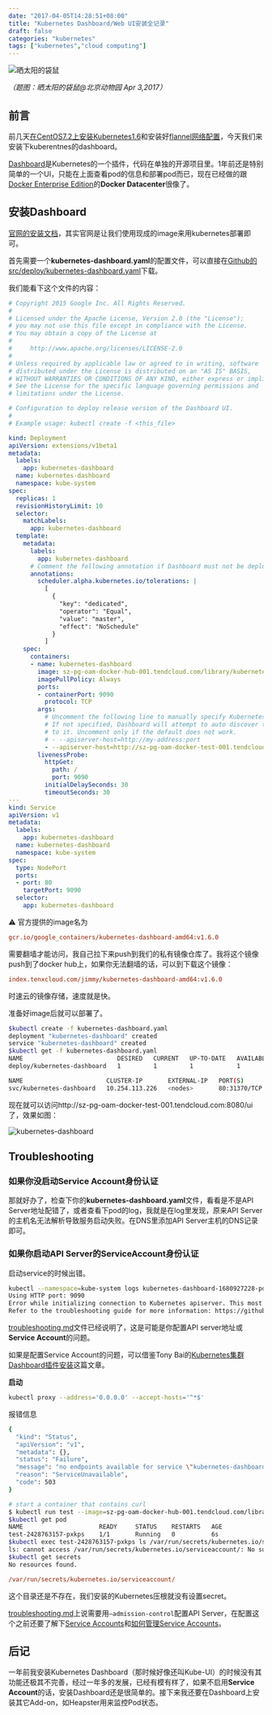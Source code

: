 ```yaml
---
date: "2017-04-05T14:28:51+08:00"
title: "Kubernetes Dashboard/Web UI安装全记录"
draft: false
categories: "kubernetes"
tags: ["kubernetes","cloud computing"]
---
```


![晒太阳的袋鼠](https://res.cloudinary.com/jimmysong/image/upload/images/2017040301.jpg)

*（题图：晒太阳的袋鼠@北京动物园 Apr 3,2017）*

## 前言

前几天[在CentOS7.2上安装Kubernetes1.6](https://jimmysong.io/blogs/kubernetes-installation-on-centos/)和安装好[flannel网络配置](https://jimmysong.io/blogs/kubernetes-network-config/)，今天我们来安装下kuberentnes的dashboard。

[Dashboard](https://github.com/kubernetes/dashboard)是Kubernetes的一个插件，代码在单独的开源项目里。1年前还是特别简单的一个UI，只能在上面查看pod的信息和部署pod而已，现在已经做的跟[Docker Enterprise Edition](https://www.docker.com/enterprise-edition)的**Docker Datacenter**很像了。

## 安装Dashboard

[官网的安装文档](https://kubernetes.io/docs/user-guide/ui/)，其实官网是让我们使用现成的image来用kubernetes部署即可。

首先需要一个**kubernetes-dashboard.yaml**的配置文件，可以直接在[Github的src/deploy/kubernetes-dashboard.yaml](https://github.com/kubernetes/dashboard/blob/master/src/deploy/kubernetes-dashboard.yaml)下载。

我们能看下这个文件的内容：

```yaml
# Copyright 2015 Google Inc. All Rights Reserved.
#
# Licensed under the Apache License, Version 2.0 (the "License");
# you may not use this file except in compliance with the License.
# You may obtain a copy of the License at
#
#     http://www.apache.org/licenses/LICENSE-2.0
#
# Unless required by applicable law or agreed to in writing, software
# distributed under the License is distributed on an "AS IS" BASIS,
# WITHOUT WARRANTIES OR CONDITIONS OF ANY KIND, either express or implied.
# See the License for the specific language governing permissions and
# limitations under the License.

# Configuration to deploy release version of the Dashboard UI.
#
# Example usage: kubectl create -f <this_file>

kind: Deployment
apiVersion: extensions/v1beta1
metadata:
  labels:
    app: kubernetes-dashboard
  name: kubernetes-dashboard
  namespace: kube-system
spec:
  replicas: 1
  revisionHistoryLimit: 10
  selector:
    matchLabels:
      app: kubernetes-dashboard
  template:
    metadata:
      labels:
        app: kubernetes-dashboard
      # Comment the following annotation if Dashboard must not be deployed on master
      annotations:
        scheduler.alpha.kubernetes.io/tolerations: |
          [
            {
              "key": "dedicated",
              "operator": "Equal",
              "value": "master",
              "effect": "NoSchedule"
            }
          ]
    spec:
      containers:
      - name: kubernetes-dashboard
        image: sz-pg-oam-docker-hub-001.tendcloud.com/library/kubernetes-dashboard-amd64:v1.6.0
        imagePullPolicy: Always
        ports:
        - containerPort: 9090
          protocol: TCP
        args:
          # Uncomment the following line to manually specify Kubernetes API server Host
          # If not specified, Dashboard will attempt to auto discover the API server and connect
          # to it. Uncomment only if the default does not work.
          # - --apiserver-host=http://my-address:port
          - --apiserver-host=http://sz-pg-oam-docker-test-001.tendcloud.com:8080
        livenessProbe:
          httpGet:
            path: /
            port: 9090
          initialDelaySeconds: 30
          timeoutSeconds: 30
---
kind: Service
apiVersion: v1
metadata:
  labels:
    app: kubernetes-dashboard
  name: kubernetes-dashboard
  namespace: kube-system
spec:
  type: NodePort
  ports:
  - port: 80
    targetPort: 9090
  selector:
    app: kubernetes-dashboard
```

⚠️ 官方提供的image名为

```ini
gcr.io/google_containers/kubernetes-dashboard-amd64:v1.6.0
```
需要翻墙才能访问，我自己拉下来push到我们的私有镜像仓库了。我将这个镜像push到了docker hub上，如果你无法翻墙的话，可以到下载这个镜像：
```ini
index.tenxcloud.com/jimmy/kubernetes-dashboard-amd64:v1.6.0
```
时速云的镜像存储，速度就是快。

准备好image后就可以部署了。

```bash
$kubectl create -f kubernetes-dashboard.yaml
deployment "kubernetes-dashboard" created
service "kubernetes-dashboard" created
$kubectl get -f kubernetes-dashboard.yaml
NAME                          DESIRED   CURRENT   UP-TO-DATE   AVAILABLE   AGE
deploy/kubernetes-dashboard   1         1         1            1           9s

NAME                       CLUSTER-IP       EXTERNAL-IP   PORT(S)        AGE
svc/kubernetes-dashboard   10.254.113.226   <nodes>       80:31370/TCP   8s
```

现在就可以访问http://sz-pg-oam-docker-test-001.tendcloud.com:8080/ui了，效果如图：

![kubernetes-dashboard](https://res.cloudinary.com/jimmysong/image/upload/images/kubernetes-dashboard-01.jpg)

## Troubleshooting

### 如果你没启动Service Account身份认证

那就好办了，检查下你的**kubernetes-dashboard.yaml**文件，看看是不是API Server地址配错了，或者查看下pod的log，我就是在log里发现，原来API Server的主机名无法解析导致服务启动失败。在DNS里添加API Server主机的DNS记录即可。

### 如果你启动API Server的ServiceAccount身份认证

启动service的时候出错。

```bash
kubectl --namespace=kube-system logs kubernetes-dashboard-1680927228-pdv45
Using HTTP port: 9090
Error while initializing connection to Kubernetes apiserver. This most likely means that the cluster is misconfigured (e.g., it has invalid apiserver certificates or service accounts configuration) or the --apiserver-host param points to a server that does not exist. Reason: open /var/run/secrets/kubernetes.io/serviceaccount/token: no such file or directory
Refer to the troubleshooting guide for more information: https://github.com/kubernetes/dashboard/blob/master/docs/user-guide/troubleshooting.md
```

[troubleshooting.md](https://github.com/kubernetes/dashboard/blob/master/docs/user-guide/troubleshooting.md)文件已经说明了，这是可能是你配置API server地址或**Service Account**的问题。

如果是配置Service Account的问题，可以借鉴Tony Bai的[Kubernetes集群Dashboard插件安装](http://tonybai.com/2017/01/19/install-dashboard-addon-for-k8s/)这篇文章。

**启动**

```bash
kubectl proxy --address='0.0.0.0' --accept-hosts='^*$'
```

报错信息

```Bash
{
  "kind": "Status",
  "apiVersion": "v1",
  "metadata": {},
  "status": "Failure",
  "message": "no endpoints available for service \"kubernetes-dashboard\"",
  "reason": "ServiceUnavailable",
  "code": 503
}
```

```bash
# start a container that contains curl
$ kubectl run test --image=sz-pg-oam-docker-hub-001.tendcloud.com/library/curl:latest -- sleep 10000
$kubectl get pod
NAME                     READY     STATUS    RESTARTS   AGE
test-2428763157-pxkps    1/1       Running   0          6s
$kubectl exec test-2428763157-pxkps ls /var/run/secrets/kubernetes.io/serviceaccount/
ls: cannot access /var/run/secrets/kubernetes.io/serviceaccount/: No such file or directory
$kubectl get secrets
No resources found.
```

```ini
/var/run/secrets/kubernetes.io/serviceaccount/
```

这个目录还是不存在，我们安装的Kubernetes压根就没有设置secret。

[troubleshooting.md](https://github.com/kubernetes/dashboard/blob/master/docs/user-guide/troubleshooting.md)上说需要用`—admission-control`配置API Server，在配置这个之前还要了解下[Service Accounts](https://kubernetes.io/docs/tasks/configure-pod-container/configure-service-account/)和[如何管理Service Accounts](https://kubernetes.io/docs/tasks/configure-pod-container/configure-service-account/)。

## 后记

一年前我安装Kubernetes Dashboard（那时候好像还叫Kube-UI）的时候没有其功能还极其不完善，经过一年多的发展，已经有模有样了，如果不启用**Service Account**的话，安装Dashboard还是很简单的。接下来我还要在Dashboard上安装其它Add-on，如Heapster用来监控Pod状态。
